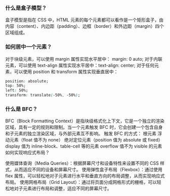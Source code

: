 <!--
 * @Author: mengkun822 1197235402@qq.com
 * @Date: 2023-06-08 19:28:17
 * @LastEditors: mengkun822 1197235402@qq.com
 * @LastEditTime: 2023-06-08 19:30:02
 * @FilePath: \knowledge_planet\docs\md\idea-plugin\css\css基础.md
 * @Description: 这是默认设置,请设置`customMade`, 打开koroFileHeader查看配置 进行设置: https://github.com/OBKoro1/koro1FileHeader/wiki/%E9%85%8D%E7%BD%AE
-->

### 什么是盒子模型？

盒子模型是指在 CSS 中，HTML 元素的每个元素都可以看作是一个矩形盒子，由内容（content）、内边距（padding）、边框（border）和外边距（margin）四个区域组成。

### 如何居中一个元素？

对于块级元素，可以使用 margin 属性实现水平居中： margin: 0 auto;
对于内联元素，可以使用 text-align 属性实现水平居中：text-align: center;
对于任何元素，可以使用 position 和 transform 属性实现垂直居中：

```css
position: absolute;
top: 50%;
left: 50%;
transform: translate(-50%, -50%);
```

### 什么是 BFC？

BFC（Block Formatting Context）是指块级格式化上下文，它是一个独立的渲染区域，具有一定的规则和限制。当一个元素触发 BFC 时，它会创建一个包含自身和子元素的独立渲染区域，与外部元素互不影响。
触发 BFC 的方式：
根元素
浮动元素（float 值不为 none）
绝对定位元素（position 值为 absolute 或 fixed）
display 值为 inline-block、table-cell 等的元素
overflow 值不为 visible 的元素
如何实现响应式布局？

使用媒体查询（Media Queries）：根据屏幕尺寸和设备特性来设置不同的 CSS 样式，从而适应不同的设备和屏幕尺寸。
使用弹性盒子布局（Flexbox）：通过使用 flex 属性，可以轻松地对子元素进行水平和垂直方向的布局调整，从而实现响应式布局。
使用网格布局（Grid Layout）：通过将页面分成网格形式的栅格，可以轻松地对子元素进行布局和调整，适应不同的屏幕尺寸。
